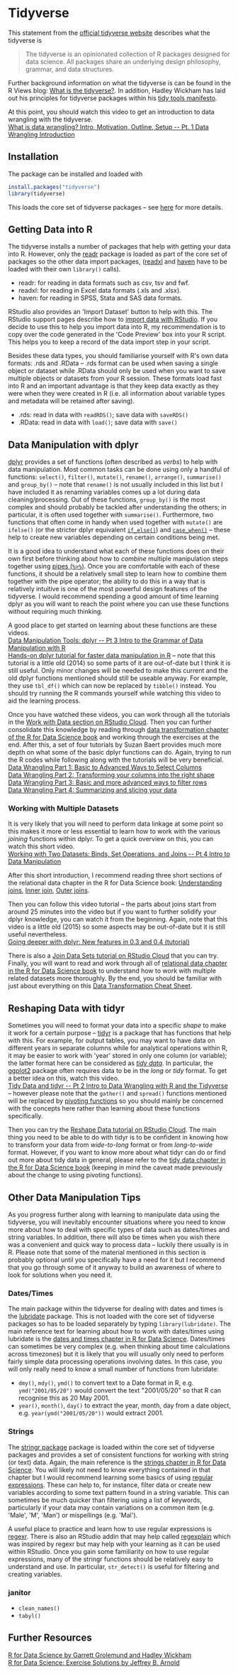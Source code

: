 # Tidyverse

This statement from the [official tidyverse website](https://www.tidyverse.org) describes what the tidyverse is

>The tidyverse is an opinionated collection of R packages designed for data science. All packages share an underlying design philosophy, grammar, and data structures. 

Further background information on what the tidyverse is can be found in the R Views blog: [What is the tidyverse?](https://rviews.rstudio.com/2017/06/08/what-is-the-tidyverse). In addition, Hadley Wickham has laid out his principles for tidyverse packages within his [tidy tools manifesto](https://cran.r-project.org/web/packages/tidyverse/vignettes/manifesto.html).  
  
At this point, you should watch this video to get an introduction to data wrangling with the tidyverse.  
[What is data wrangling? Intro, Motivation, Outline, Setup -- Pt. 1 Data Wrangling Introduction](https://www.youtube.com/watch?v=jOd65mR1zfw&list=PL9HYL-VRX0oQOWAFoKHFQAsWAI3ImbNPk&index=1)
  
## Installation
The package can be installed and loaded with

```r
install.packages("tidyverse")
library(tidyverse)
```

This loads the core set of tidyverse packages – see [here](https://www.tidyverse.org/packages) for more details.

## Getting Data into R
The tidyverse installs a number of packages that help with getting your data into R. However, only the [readr](https://readr.tidyverse.org) package is loaded as part of the core set of packages so the other data import packages, ([readxl](https://readxl.tidyverse.org) and [haven](https://haven.tidyverse.org) have to be loaded with their own `library()` calls).

* readr: for reading in data formats such as csv, tsv and fwf.
* readxl: for reading in Excel data formats (.xls and .xlsx).
* haven: for reading in SPSS, Stata and SAS data formats.

RStudio also provides an 'Import Dataset' button to help with this. The RStudio support pages describe how to [import data with RStudio](https://support.rstudio.com/hc/en-us/articles/218611977-Importing-Data-with-RStudio). If you decide to use this to help you import data into R, my recommendation is to copy over the code generated in the 'Code Preview' box into your R script. This helps you to keep a record of the data import step in your script.  
  
Besides these data types, you should familiarise yourself with R's own data formats: .rds and .RData – .rds format can be used when saving a single object or dataset while .RData should only be used when you want to save multiple objects or datasets from your R session. These formats load fast into R and an important advantage is that they keep data exactly as they were when they were created in R (i.e. all information about variable types and metadata will be retained after saving).

* .rds: read in data with `readRDS()`; save data with `saveRDS()`
* .RData: read in data with `load()`; save data with `save()`

## Data Manipulation with dplyr
[dplyr](https://dplyr.tidyverse.org) provides a set of functions (often described as *verbs*) to help with data manipulation. Most common tasks can be done using only a handful of functions: `select()`, `filter()`, `mutate()`, `rename()`, `arrange()`, `summarise()` and `group_by()` – note that `rename()` is not usually included in this list but I have included it as renaming variables comes up a lot during data cleaning/processing. Out of these functions, `group_by()` is the most complex and should probably be tackled after understanding the others; in particular, it is often used together with `summarise()`. Furthermore, two functions that often come in handy when used together with `mutate()` are `ifelse()` (or the stricter dplyr equivalent [`if_else()`](https://dplyr.tidyverse.org/reference/if_else.html)) and [`case_when()`](https://dplyr.tidyverse.org/reference/case_when.html) – these help to create new variables depending on certain conditions being met.  
  
It is a good idea to understand what each of these functions does on their own first before thinking about how to *combine* multiple manipulation steps together using [pipes (`%>%`)](https://r4ds.had.co.nz/pipes.html). Once you are comfortable with each of these functions, it should be a relatively small step to learn how to combine them together with the pipe operator; the ability to do this in a way that is relatively intuitive is one of the most powerful design features of the tidyverse. I would recommend spending a good amount of time learning dplyr as you will want to reach the point where you can use these functions without requiring much thinking.

A good place to get started on learning about these functions are these videos.  
[Data Manipulation Tools: dplyr -- Pt 3 Intro to the Grammar of Data Manipulation with R](https://www.youtube.com/watch?v=Zc_ufg4uW4U&list=PL9HYL-VRX0oQOWAFoKHFQAsWAI3ImbNPk&index=3)  
[Hands-on dplyr tutorial for faster data manipulation in R](https://www.youtube.com/watch?v=jWjqLW-u3hc) – note that this tutorial is a little old (2014) so some parts of it are out-of-date but I think it is still useful. Only minor changes will be needed to make this current and the old dplyr functions mentioned should still be useable anyway. For example, they use `tbl_df()` which can now be replaced by `tibble()` instead. You should try running the R commands yourself while watching this video to aid the learning process.
  
Once you have watched these videos, you can work through all the tutorials in the [Work with Data section on RStudio Cloud](https://rstudio.cloud/learn/primers/2). Then you can further consolidate this knowledge by reading through [data transformation chapter of the R for Data Science book](https://r4ds.had.co.nz/transform.html) and working through the exercises at the end. After this, a set of four tutorials by Suzan Baert provides much more depth on what some of the basic dplyr functions can do. Again, trying to run the R codes while following along with the tutorials will be very beneficial.  
[Data Wrangling Part 1: Basic to Advanced Ways to Select Columns](https://suzanbaert.netlify.com/2018/01/dplyr-tutorial-1)  
[Data Wrangling Part 2: Transforming your columns into the right shape](https://suzan.rbind.io/2018/02/dplyr-tutorial-2)  
[Data Wrangling Part 3: Basic and more advanced ways to filter rows](https://suzan.rbind.io/2018/02/dplyr-tutorial-3)  
[Data Wrangling Part 4: Summarizing and slicing your data](https://suzan.rbind.io/2018/04/dplyr-tutorial-4)


### Working with Multiple Datasets
It is very likely that you will need to perform data linkage at some point so this makes it more or less essential to learn how to work with the various *joining* functions within dplyr. To get a quick overview on this, you can watch this short video.  
[Working with Two Datasets: Binds, Set Operations, and Joins -- Pt 4 Intro to Data Manipulation](https://www.youtube.com/watch?v=AuBgYDCg1Cg&list=PL9HYL-VRX0oQOWAFoKHFQAsWAI3ImbNPk&index=4)  
  
After this short introduction, I recommend reading three short sections of the relational data chapter in the R for Data Science book: [Understanding joins](https://r4ds.had.co.nz/relational-data.html#understanding-joins), [Inner join](https://r4ds.had.co.nz/relational-data.html#inner-join), [Outer joins](https://r4ds.had.co.nz/relational-data.html#outer-join).

Then you can follow this video tutorial – the parts about joins start from around 25 minutes into the video but if you want to further solidify your dplyr knowledge, you can watch it from the beginning. Again, note that this video is a little old (2015) so some aspects may be out-of-date but it is still useful nevertheless.  
[Going deeper with dplyr: New features in 0.3 and 0.4 (tutorial)](https://www.youtube.com/watch?v=2mh1PqfsXVI)  
  
There is also a [Join Data Sets tutorial on RStudio Cloud](https://rstudio.cloud/learn/primers/4.3) that you can try. Finally, you will want to read and work through all of [relational data chapter in the R for Data Science book](https://r4ds.had.co.nz/relational-data.html) to understand how to work with multiple related datasets more thoroughly. By the end, you should be familiar with just about everything on this [Data Transformation Cheat Sheet](https://github.com/rstudio/cheatsheets/raw/master/data-transformation.pdf).


## Reshaping Data with tidyr
Sometimes you will need to format your data into a specific *shape* to make it work for a certain purpose – [tidyr](https://tidyr.tidyverse.org) is a package that has functions that help with this. For example, for output tables, you may want to have data on different years in separate columns while for analytical operations within R, it may be easier to work with 'year' stored in only one column (or variable); the latter format here can be considered as [*tidy data*](https://cran.r-project.org/web/packages/tidyr/vignettes/tidy-data.html). In particular, the [ggplot2](https://ggplot2.tidyverse.org) package often requires data to be in the *long* or *tidy* format. To get a better idea on this, watch this video.  
[Tidy Data and tidyr -- Pt 2 Intro to Data Wrangling with R and the Tidyverse](https://www.youtube.com/watch?v=1ELALQlO-yM&list=PL9HYL-VRX0oQOWAFoKHFQAsWAI3ImbNPk&index=2) – however please note that the `gather()` and `spread()` functions mentioned will be replaced by [pivoting functions](https://tidyr.tidyverse.org/dev/articles/pivot.html) so you should mainly be concerned with the concepts here rather than learning about these functions specifically.  
  
Then you can try the [Reshape Data tutorial on RStudio Cloud](https://rstudio.cloud/learn/primers/4.1). The main thing you need to be able to do with tidyr is to be confident in knowing how to transform your data from *wide-to-long* format or from *long-to-wide* format. However, if you want to know more about what tidyr can do or find out more about tidy data in general, please refer to the [tidy data chapter in the R for Data Science book](https://r4ds.had.co.nz/tidy-data.html) (keeping in mind the caveat made previously about the change to using pivoting functions).


## Other Data Manipulation Tips
As you progress further along with learning to manipulate data using the tidyverse, you will inevitably encounter situations where you need to know more about how to deal with specific types of data such as dates/times and string variables. In addition, there will also be times when you wish there was a convenient and quick way to process data – luckily there usually is in R. Please note that some of the material mentioned in this section is probably optional until you specifically have a need for it but I recommend that you go through some of it anyway to build an awareness of where to look for solutions when you need it.


### Dates/Times
The main package within the tidyverse for dealing with dates and times is the [lubridate](https://lubridate.tidyverse.org/reference/lubridate-package.html) package. This is not loaded with the core set of tidyverse packages so has to be loaded separately by typing `library(lubridate)`. The main reference text for learning about how to work with dates/times using lubridate is the [dates and times chapter in R for Data Science](https://r4ds.had.co.nz/dates-and-times.html). Dates/times can sometimes be very complex (e.g. when thinking about time calculations across timezones) but it is likely that you will usually only need to perform fairly simple data processing operations involving dates. In this case, you will only really need to know a small number of functions from lubridate:

* `dmy()`, `mdy()`, `ymd()` to convert text to a Date format in R, e.g. `ymd("2001/05/20")` would convert the text "2001/05/20" so that R can recognise this as 20 May 2001.
* `year()`, `month()`, `day()` to extract the year, month, day from a date object, e.g. `year(ymd("2001/05/20"))` would extract 2001.


### Strings

The [stringr package](https://stringr.tidyverse.org) package is loaded within the core set of tidyverse packages and provides a set of consistent functions for working with string (or text) data. Again, the main reference is the [strings chapter in R for Data Science](https://r4ds.had.co.nz/strings.html). You will likely not need to know everything contained in that chapter but I would recommend learning some basics of using [regular expressions](https://www.regular-expressions.info). These can help to, for instance, filter data or create new variables according to some text pattern found in a string variable. This can sometimes be much quicker than filtering using a list of keywords, particularly if your data may contain variations on a common item (e.g. 'Male', 'M', 'Man') or mispellings (e.g. 'Mal').  
  
A useful place to practice and learn how to use regular expressions is [regexr](https://regexr.com). There is also an RStudio addin that may help called [regexplain](https://www.garrickadenbuie.com/project/regexplain) which was inspired by regexr but may help with your learning as it can be used within RStudio. Once you gain some familiarity on how to use regular expressions, many of the stringr functions should be relatively easy to understand and use. In particular, `str_detect()` is useful for filtering and creating variables.


### janitor

* `clean_names()`
* `tabyl()`

## Further Resources
[R for Data Science by Garrett Grolemund and Hadley Wickham](https://r4ds.had.co.nz)  
[R for Data Science: Exercise Solutions by Jeffrey B. Arnold](https://jrnold.github.io/r4ds-exercise-solutions)
